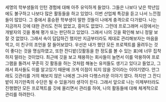 세명의 학부생들의 인턴 경험에 대해 아주 유익하게 들었다. 그들은 나보다 낮은 학년임에도 불구하고 나보다 많은 활동들을 하고 있었다. 
이번 산업체 특강을 듣고 나서 느낀점들이 많았다. 그 중에서 홍승환 학부생이 말한 것들이 나에게 충격으로 다가왔다. 
나는 지금까지 깃에 대한 관리도 전혀 없었고, 흥미도 없었다. 그런데 프로그래머 시장에서는 개발자의 깃을 통해 평가 또는 판단하고 있었다. 
그래서 나의 깃을 확인해 보니 정말 보잘 것 없었다. 그래서 속이 답답하긴 했지만 지금부터라도 제대로 관리해보자는 마음을 먹고, 이 친구의 조언을 잘 들어보았다. 우선은 내가 했던 모든 프로젝트를 올려두는 것이 좋다는 것을 명심하였고, 
또한 잔디밭(깃활동을 한 정도를 볼 수 있는 표)에 너무 집착하지 말라는 것이었다. 최근에 깃을 보고 채용하는 회사들이 늘면서 이를 악용하여 프로그램을 돌려서 꾸준히 깃 활동을 하는 것처럼 해놓는 유저들도 생기고 있다고 들었고, 그래서 회사들도 이를 알고있기 때문에 크게 이점이 되지 않을 것이라는 이야기였다. 
안그래도 깃관리를 거의 해보지 않은 나에겐 그나마 다행스러운 이야기 였다. 하지만 그 잔디밭이 자기만족의 수단은 될 수 있을거라 생각이 든다. 그래서 앞으로 나는 이제부터라도 진행했던 모든 프로젝트를 깃에 올리면서 관리를 하여, 나의 활동들에 대해 체계적으로 관리를 하려한다.